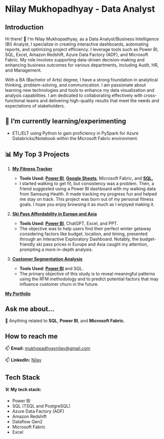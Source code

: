 # Nilay Mukhopadhyay - Data Analyst

## Introduction
Hi there! 👋 I'm Nilay Mukhopadhyay, as a Data Analyst/Business Intelligence (BI) Analyst, I specialize in creating interactive dashboards, automating reports, and optimizing project efficiency. I leverage tools such as Power BI, SQL, Excel, Amazon Redshift, Azure Data Factory (ADF), and Microsoft Fabric. My role involves supporting data-driven decision-making and enhancing business outcomes for various departments, including Audit, HR, and Management.

With a BA (Bachelor of Arts) degree, I have a strong foundation in analytical thinking, problem-solving, and communication. I am passionate about learning new technologies and tools to enhance my data visualization and analysis capabilities. I am dedicated to collaborating effectively with cross-functional teams and delivering high-quality results that meet the needs and expectations of stakeholders.

## 🌱 I’m currently learning/experimenting


- ETL/ELT using Python to gain proficiency in PySpark for Azure Databricks/Notebook within the Microsoft Fabric environment.

## 📊 My Top 3 Projects
1. [**My Fitness Tracker**](https://mavenanalytics.io/project/12232)
   - **Tools Used:** [**Power BI**](https://app.powerbi.com/view?r=eyJrIjoiNDZhNmQ3NDEtNWNlZS00OTg5LTlmZTQtZmFiZmRjNzg0ZjY2IiwidCI6ImRmODY3OWNkLWE4MGUtNDVkOC05OWFjLWM4M2VkN2ZmOTVhMCJ9), [**Google Sheets**](https://docs.google.com/spreadsheets/d/1Q31VzzQqrFvSAnjwB6HWgU6X2ovlu5vZ9-ClpZQD9q4/edit?pli=1#gid=0), Microsoft Fabric, and [**SQL.**](https://github.com/NilayMukhopadhyay/Fitness-Tracker)
   - I started walking to get fit, but consistency was a problem. Then, a friend suggested using a Power BI dashboard with my walking data from Samsung Health. It made tracking my progress fun and helped me stay on track. This project was born out of my personal fitness goals. I hope you enjoy browsing it as much as I enjoyed making it.


2. [**Ski Pass Affordability in Europe and Asia**](https://mavenanalytics.io/project/5083)
   - **Tools Used:** [**Power BI**](https://app.powerbi.com/view?r=eyJrIjoiZmQyZDc5Y2QtOWFkYS00NjI3LWEyYmMtNzNjNzY4NmFjODZkIiwidCI6ImRmODY3OWNkLWE4MGUtNDVkOC05OWFjLWM4M2VkN2ZmOTVhMCJ9), ChatGPT, Excel, and PPT.
   - The objective was to help users find their perfect winter getaway considering factors like budget, location, and timing, presented through an Interactive Exploratory Dashboard. Notably, the budget-friendly ski pass prices in Europe and Asia caught my attention, prompting a more in-depth analysis.

3. [**Customer Segmentation Analysis**](https://mavenanalytics.io/project/5084)
   - **Tools Used:** [**Power BI**](https://app.powerbi.com/view?r=eyJrIjoiYjJiNjA1M2MtMWNhZi00NGFlLThjZDgtODBiNWU4NDZiYjJhIiwidCI6ImRmODY3OWNkLWE4MGUtNDVkOC05OWFjLWM4M2VkN2ZmOTVhMCJ9) and SQL.
   - The primary objective of this study is to reveal meaningful patterns using the RFM methodology and to predict potential factors that may influence customer churn in the future.

[**My Portfolio**](https://mavenanalytics.io/profile/Nilay-Mukhopadhyay/65599592)
   
## Ask me about...
💬 Anything related to **SQL**, **Power BI**, and **Microsoft Fabric.**

## How to reach me
📫 **Email:** mukhopadhyaynilay@gmail.com

📫 **LinkedIn:** [Nilay](https://www.linkedin.com/in/nilay-mukhopadhyay/)

## Tech Stack
🛠 **My tech stack:**
- Power BI
- SQL (TSQL and PostgreSQL)
- Azure Data Factory (ADF)
- Amazon Redshift
- Dataflow Gen2
- Microsoft Fabric
- Excel

